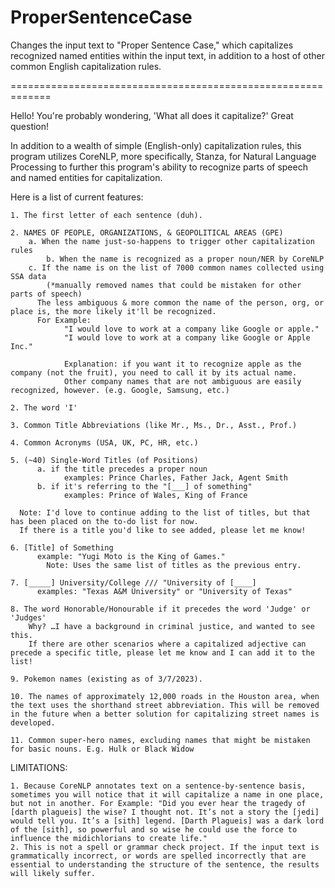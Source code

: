 # ProperSentenceCase
Changes the input text to "Proper Sentence Case," which capitalizes recognized named entities within the input text, in addition to a host of other common English capitalization rules.

=============================================================

Hello! You're probably wondering, 'What all does it capitalize?' Great question!

In addition to a wealth of simple (English-only) capitalization rules, this program utilizes CoreNLP, more specifically, Stanza, for Natural Language Processing to further this program's ability to recognize parts of speech and named entities for capitalization.

Here is a list of current features:

	1. The first letter of each sentence (duh).
  
 	2. NAMES OF PEOPLE, ORGANIZATIONS, & GEOPOLITICAL AREAS (GPE)
		a. When the name just-so-happens to trigger other capitalization rules
    		b. When the name is recognized as a proper noun/NER by CoreNLP
		c. If the name is on the list of 7000 common names collected using SSA data
			(*manually removed names that could be mistaken for other parts of speech)
          The less ambiguous & more common the name of the person, org, or place is, the more likely it'll be recognized.
          For Example:
                "I would love to work at a company like Google or apple."
                "I would love to work at a company like Google or Apple Inc."
                
                Explanation: if you want it to recognize apple as the company (not the fruit), you need to call it by its actual name.
                Other company names that are not ambiguous are easily recognized, however. (e.g. Google, Samsung, etc.)
                
 	2. The word 'I'
  
	3. Common Title Abbreviations (like Mr., Ms., Dr., Asst., Prof.)
  
	4. Common Acronyms (USA, UK, PC, HR, etc.)
	
	5. (~40) Single-Word Titles (of Positions)
		  a. if the title precedes a proper noun
			    examples: Prince Charles, Father Jack, Agent Smith
		  b. if it's referring to the "[___] of something"
			    examples: Prince of Wales, King of France
          
      Note: I'd love to continue adding to the list of titles, but that has been placed on the to-do list for now.
      If there is a title you'd like to see added, please let me know!
 
	6. [Title] of Something
		  example: "Yugi Moto is the King of Games."
            Note: Uses the same list of titles as the previous entry.
      
  	7. [_____] University/College /// "University of [____]
		  examples: "Texas A&M University" or "University of Texas"
    
	8. The word Honorable/Honourable if it precedes the word 'Judge' or 'Judges'
        Why? …I have a background in criminal justice, and wanted to see this.
        If there are other scenarios where a capitalized adjective can precede a specific title, please let me know and I can add it to the list!
	
	9. Pokemon names (existing as of 3/7/2023).
	
	10. The names of approximately 12,000 roads in the Houston area, when the text uses the shorthand street abbreviation. This will be removed in the future when a better solution for capitalizing street names is developed.
	
	11. Common super-hero names, excluding names that might be mistaken for basic nouns. E.g. Hulk or Black Widow


LIMITATIONS:

	1. Because CoreNLP annotates text on a sentence-by-sentence basis, sometimes you will notice that it will capitalize a name in one place, but not in another. For Example: "Did you ever hear the tragedy of [darth plagueis] the wise? I thought not. It’s not a story the [jedi] would tell you. It’s a [sith] legend. [Darth Plagueis] was a dark lord of the [sith], so powerful and so wise he could use the force to influence the midichlorians to create life."
	2. This is not a spell or grammar check project. If the input text is grammatically incorrect, or words are spelled incorrectly that are essential to understanding the structure of the sentence, the results will likely suffer.
